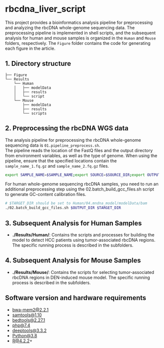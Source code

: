 # rbcdna_liver_script

This project provides a bioinformatics analysis pipeline for preprocessing and analyzing the rbcDNA whole-genome sequencing data. The preprocessing pipeline is implemented in shell scripts, and the subsequent analysis for human and mouse samples is organized in the `Human` and `Mouse` folders, respectively. The `Figure` folder contains the code for generating each figure in the article.

## 1. Directory structure
```text
├── Figure
└── Results
    └── Human
    │   ├── modelData
    │   ├── results
    │   └── script
    └── Mouse
        ├── modelData
        ├── results
        └── scripts
```

## 2. Preprocessing the rbcDNA WGS data
The analysis pipeline for preprocessing the rbcDNA whole-genome sequencing data is `01.pipeline_preprocess.sh`.  
The pipeline reads the location of the FastQ files and the output directory from environment variables, as well as the type of genome. When using the pipeline, ensure that the specified locations contain the `sample_name_1.fq.gz` and `sample_name_2.fq.gz` files.
```bash
export SAMPLE_NAME=$SAMPLE_NAME;export SOURCE=$SOURCE_DIR;export OUTPUT_DIR=$OUTPUT_DIR;export GENOME_TYPE=$GENOME_TYPE;./01.pipeline_preprocess.sh
```

For human whole-genome sequencing rbcDNA samples, you need to run an additional preprocessing step using the 02.batch_build_gcc_files.sh script to generate GC-content calibration files. 

```bash
# $TARGET_DIR should be set to Human/04.mndna_model/modelData/bam
./02.batch_build_gcc_files.sh $OUTPUT_DIR $TARGET_DIR
```
## 3. Subsequent Analysis for Human Samples  

- **./Results/Human/**: Contains the scripts and processes for building the model to detect HCC patients using tumor-associated rbcDNA regions. The specific running process is described in the subfolders.  

## 4. Subsequent Analysis for Mouse Samples  

- **./Results/Mouse/**: Contains the scripts for selecting tumor-associated rbcDNA regions in DEN-induced mouse model. The specific running process is described in the subfolders.  

## Software version and hardware requirements

- bwa-mem2@2.2.1
- samtools@1.10
- bedtools@2.27.1
- php@7.4
- deeptools@3.3.2
- Python@3.8
- R@4.2.2+
